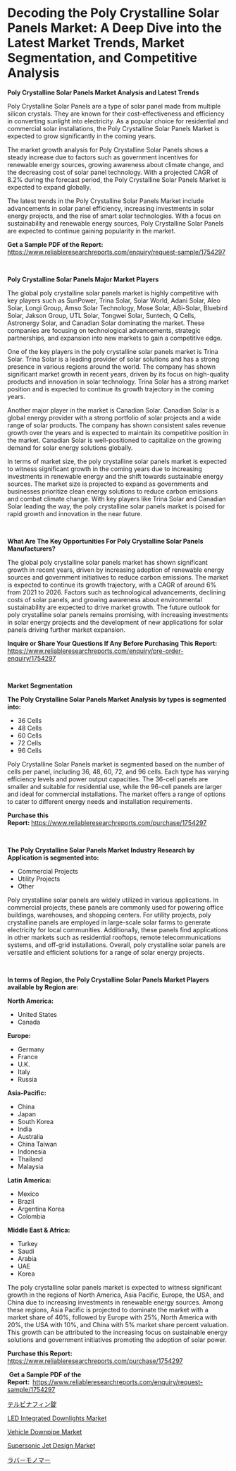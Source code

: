 <p><h1>Decoding the Poly Crystalline Solar Panels Market: A Deep Dive into the Latest Market Trends, Market Segmentation, and Competitive Analysis</h1></p><p><strong>Poly Crystalline Solar Panels Market Analysis and Latest Trends</strong></p>
<p><p>Poly Crystalline Solar Panels are a type of solar panel made from multiple silicon crystals. They are known for their cost-effectiveness and efficiency in converting sunlight into electricity. As a popular choice for residential and commercial solar installations, the Poly Crystalline Solar Panels Market is expected to grow significantly in the coming years.</p><p>The market growth analysis for Poly Crystalline Solar Panels shows a steady increase due to factors such as government incentives for renewable energy sources, growing awareness about climate change, and the decreasing cost of solar panel technology. With a projected CAGR of 8.2% during the forecast period, the Poly Crystalline Solar Panels Market is expected to expand globally.</p><p>The latest trends in the Poly Crystalline Solar Panels Market include advancements in solar panel efficiency, increasing investments in solar energy projects, and the rise of smart solar technologies. With a focus on sustainability and renewable energy sources, Poly Crystalline Solar Panels are expected to continue gaining popularity in the market.</p></p>
<p><strong>Get a Sample PDF of the Report:&nbsp;</strong> <a href="https://www.reliableresearchreports.com/enquiry/request-sample/1754297">https://www.reliableresearchreports.com/enquiry/request-sample/1754297</a></p>
<p>&nbsp;</p>
<p><strong>Poly Crystalline Solar Panels Major Market Players</strong></p>
<p><p>The global poly crystalline solar panels market is highly competitive with key players such as SunPower, Trina Solar, Solar World, Adani Solar, Aleo Solar, Longi Group, Amso Solar Technology, Mose Solar, ABi-Solar, Bluebird Solar, Jakson Group, UTL Solar, Tongwei Solar, Suntech, Q Cells, Astronergy Solar, and Canadian Solar dominating the market. These companies are focusing on technological advancements, strategic partnerships, and expansion into new markets to gain a competitive edge.</p><p>One of the key players in the poly crystalline solar panels market is Trina Solar. Trina Solar is a leading provider of solar solutions and has a strong presence in various regions around the world. The company has shown significant market growth in recent years, driven by its focus on high-quality products and innovation in solar technology. Trina Solar has a strong market position and is expected to continue its growth trajectory in the coming years.</p><p>Another major player in the market is Canadian Solar. Canadian Solar is a global energy provider with a strong portfolio of solar projects and a wide range of solar products. The company has shown consistent sales revenue growth over the years and is expected to maintain its competitive position in the market. Canadian Solar is well-positioned to capitalize on the growing demand for solar energy solutions globally.</p><p>In terms of market size, the poly crystalline solar panels market is expected to witness significant growth in the coming years due to increasing investments in renewable energy and the shift towards sustainable energy sources. The market size is projected to expand as governments and businesses prioritize clean energy solutions to reduce carbon emissions and combat climate change. With key players like Trina Solar and Canadian Solar leading the way, the poly crystalline solar panels market is poised for rapid growth and innovation in the near future.</p></p>
<p>&nbsp;</p>
<p><strong>What Are The Key Opportunities For Poly Crystalline Solar Panels Manufacturers?</strong></p>
<p><p>The global poly crystalline solar panels market has shown significant growth in recent years, driven by increasing adoption of renewable energy sources and government initiatives to reduce carbon emissions. The market is expected to continue its growth trajectory, with a CAGR of around 6% from 2021 to 2026. Factors such as technological advancements, declining costs of solar panels, and growing awareness about environmental sustainability are expected to drive market growth. The future outlook for poly crystalline solar panels remains promising, with increasing investments in solar energy projects and the development of new applications for solar panels driving further market expansion.</p></p>
<p><strong>Inquire or Share Your Questions If Any Before Purchasing This Report:</strong> <a href="https://www.reliableresearchreports.com/enquiry/pre-order-enquiry/1754297">https://www.reliableresearchreports.com/enquiry/pre-order-enquiry/1754297</a></p>
<p>&nbsp;</p>
<p><strong>Market Segmentation</strong></p>
<p><strong>The Poly Crystalline Solar Panels Market Analysis by types is segmented into:</strong></p>
<p><ul><li>36 Cells</li><li>48 Cells</li><li>60 Cells</li><li>72 Cells</li><li>96 Cells</li></ul></p>
<p><p>Poly Crystalline Solar Panels market is segmented based on the number of cells per panel, including 36, 48, 60, 72, and 96 cells. Each type has varying efficiency levels and power output capacities. The 36-cell panels are smaller and suitable for residential use, while the 96-cell panels are larger and ideal for commercial installations. The market offers a range of options to cater to different energy needs and installation requirements.</p></p>
<p><strong>Purchase this Report:&nbsp;</strong><a href="https://www.reliableresearchreports.com/purchase/1754297">https://www.reliableresearchreports.com/purchase/1754297</a></p>
<p>&nbsp;</p>
<p><strong>The Poly Crystalline Solar Panels Market Industry Research by Application is segmented into:</strong></p>
<p><ul><li>Commercial Projects</li><li>Utility Projects</li><li>Other</li></ul></p>
<p><p>Poly crystalline solar panels are widely utilized in various applications. In commercial projects, these panels are commonly used for powering office buildings, warehouses, and shopping centers. For utility projects, poly crystalline panels are employed in large-scale solar farms to generate electricity for local communities. Additionally, these panels find applications in other markets such as residential rooftops, remote telecommunications systems, and off-grid installations. Overall, poly crystalline solar panels are versatile and efficient solutions for a range of solar energy projects.</p></p>
<p>&nbsp;</p>
<p><strong>In terms of Region, the Poly Crystalline Solar Panels Market Players available by Region are:</strong></p>
<p>
    <p> <strong> North America: </strong>
        <ul>
            <li>United States</li>
            <li>Canada</li>
        </ul>
        </p> 
    <p> <strong> Europe: </strong>
        <ul>
            <li>Germany</li>
            <li>France</li>
            <li>U.K.</li>
            <li>Italy</li>
            <li>Russia</li>
        </ul>
        </p> 
    <p> <strong> Asia-Pacific: </strong>
        <ul>
            <li>China</li>
            <li>Japan</li>
            <li>South Korea</li>
            <li>India</li>
            <li>Australia</li>
            <li>China Taiwan</li>
            <li>Indonesia</li>
            <li>Thailand</li>
            <li>Malaysia</li>
        </ul>
        </p> 
    <p> <strong> Latin America: </strong>
        <ul>
            <li>Mexico</li>
            <li>Brazil</li>
            <li>Argentina Korea</li>
            <li>Colombia</li>
        </ul>
        </p> 
    <p> <strong> Middle East & Africa: </strong>
        <ul>
            <li>Turkey</li>
            <li>Saudi</li>
            <li>Arabia</li>
            <li>UAE</li>
            <li>Korea</li>
        </ul>
    </p>
    </p>
<p><p>The poly crystalline solar panels market is expected to witness significant growth in the regions of North America, Asia Pacific, Europe, the USA, and China due to increasing investments in renewable energy sources. Among these regions, Asia Pacific is projected to dominate the market with a market share of 40%, followed by Europe with 25%, North America with 20%, the USA with 10%, and China with 5% market share percent valuation. This growth can be attributed to the increasing focus on sustainable energy solutions and government initiatives promoting the adoption of solar power.</p></p>
<p><strong>Purchase this Report: </strong><a href="https://www.reliableresearchreports.com/purchase/1754297">https://www.reliableresearchreports.com/purchase/1754297</a></p>
<p>&nbsp;<strong>Get a Sample PDF of the Report:&nbsp;&nbsp;</strong><a href="https://www.reliableresearchreports.com/enquiry/request-sample/1754297">https://www.reliableresearchreports.com/enquiry/request-sample/1754297</a></p>
<p><strong></strong></p>
<p><p><a href="https://github.com/cnnriuez22368/Market-Research-Report-List-1/blob/main/370816116128.md">テルビナフィン錠</a></p><p><a href="https://github.com/yemakinde/Market-Research-Report-List-2/blob/main/led-integrated-downlights-market.md">LED Integrated Downlights Market</a></p><p><a href="https://issuu.com/reportprime-2/docs/vehicle-downpipe-market-size-2030.pptx">Vehicle Downpipe Market</a></p><p><a href="https://issuu.com/reportprime-2/docs/supersonic-jet-design-market-size-2030.pptx">Supersonic Jet Design Market</a></p><p><a href="https://github.com/zekaoe592392/Market-Research-Report-List-1/blob/main/446792316127.md">ラバーモノマー</a></p></p>